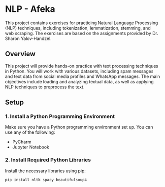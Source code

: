 # NLP - Afeka

This project contains exercises for practicing Natural Language Processing (NLP) techniques, including tokenization, lemmatization, stemming, and web scraping. The exercises are based on the assignments provided by Dr. Sharon Yalov-Handzel.

## Overview

This project will provide hands-on practice with text processing techniques in Python. You will work with various datasets, including spam messages and text data from social media profiles and WhatsApp messages. The main objectives include loading and analyzing textual data, as well as applying NLP techniques to preprocess the text.

## Setup

### 1. Install a Python Programming Environment

Make sure you have a Python programming environment set up. You can use any of the following:
- PyCharm
- Jupyter Notebook

### 2. Install Required Python Libraries

Install the necessary libraries using pip:
```bash
pip install nltk spacy beautifulsoup4
